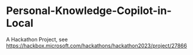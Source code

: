 # Personal-Knowledge-Copilot-in-Local


A Hackathon Project, see https://hackbox.microsoft.com/hackathons/hackathon2023/project/27866
